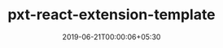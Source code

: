 ---
title: "pxt-react-extension-template"
date: 2019-06-21T00:00:06+05:30
type: "organisations"
org_name: "Microsoft"
repo_desc: "A React-based MakeCode Extension"
repo_link: https://github.com/microsoft/pxt-react-extension-template
---